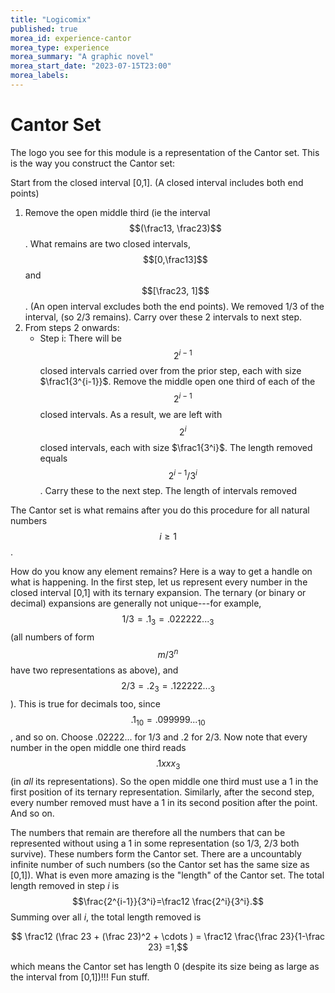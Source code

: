 ```yaml
---
title: "Logicomix"
published: true
morea_id: experience-cantor
morea_type: experience
morea_summary: "A graphic novel"
morea_start_date: "2023-07-15T23:00"
morea_labels:
---
```


# Cantor Set

The logo you see for this module is a representation of the Cantor
set. This is the way you construct the Cantor set: 

Start from the closed interval [0,1]. (A closed interval includes both end points)

1. Remove the open middle third (ie the interval $$(\frac13, \frac23)$$. What remains are two closed intervals, $$[0,\frac13]$$ and $$[\frac23, 1]$$. (An open interval excludes both the end points). We removed 1/3 of the interval,
	(so 2/3 remains). Carry over these 2 intervals to next step.
2. From steps 2 onwards:
   * Step i: There will be $$2^{i-1}$$ closed intervals carried over
     from the prior step, each with size $\frac1{3^{i-1}}$. Remove the
     middle open one third of each of the $$2^{i-1}$$ closed
     intervals. As a result, we are left with $$2^i$$ closed
     intervals, each with size $\frac1{3^i}$. The length removed equals
	 $$2^{i-1}/3^i$$. Carry these to the next
     step. The length of intervals removed
  
The Cantor set is what remains after you do this procedure for all
natural numbers $$i\ge 1$$. 

How do you know any element remains? Here is a way to get a handle on
what is happening. In the first step, let us represent every number in
the closed interval [0,1] with its ternary expansion. The ternary (or
binary or decimal) expansions are generally not unique---for example,
$$1/3 = .1_3 = .022222..._3$$ (all numbers of form $$m/3^n$$ have two
representations as above), and $$2/3 = .2_3 = .122222..._3$$). This is
true for decimals too, since $$.1_{10} = .099999..._{10}$$, and so
on. Choose .02222... for 1/3 and .2 for 2/3. Now note that every
number in the open middle one third reads $$.1xxx_3$$ (in _all_ its
representations).  So the open middle one third must use a 1 in the
first position of its ternary representation. Similarly, after the 
second step, every number removed must have a 1 in its second position
after the point. And so on. 

The numbers that remain are therefore all the numbers that can be
represented without using a 1 in some representation (so 1/3, 2/3 both
survive). These numbers form the Cantor set. There are a uncountably
infinite number of such numbers (so the Cantor set has the same size
as [0,1]). What is even more amazing is the "length" of the Cantor set.
The total length removed in step $i$ is $$\frac{2^{i-1}}{3^i}=\frac12 \frac{2^i}{3^i}.$$ Summing over all $i$, the total length removed is

$$ \frac12 (\frac 23 + (\frac 23)^2 + \cdots ) = \frac12 \frac{\frac 23}{1-\frac 23} =1,$$

which means the Cantor set has length 0 (despite its size being as large as
the interval from [0,1])!!! Fun stuff. 








